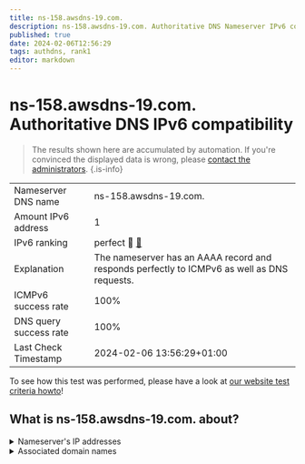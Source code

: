 ```yaml
---
title: ns-158.awsdns-19.com.
description: ns-158.awsdns-19.com. Authoritative DNS Nameserver IPv6 compatibility
published: true
date: 2024-02-06T12:56:29
tags: authdns, rank1
editor: markdown
---
```


# ns-158.awsdns-19.com. Authoritative DNS IPv6 compatibility

> The results shown here are accumulated by automation. If you're convinced the displayed data is wrong, please [contact the administrators](/howto/chat). 
{.is-info}




|   |   |
| - | - |
| Nameserver DNS name | ns-158.awsdns-19.com.
| Amount IPv6 address | 1
| IPv6 ranking | perfect :1st_place_medal: [🔗](/howto/ranking) |
| Explanation | The nameserver has an AAAA record and responds perfectly to ICMPv6 as well as DNS requests. |
| ICMPv6 success rate | 100%|
| DNS query success rate | 100% |
| Last Check Timestamp | 2024-02-06 13:56:29+01:00 |

To see how this test was performed, please have a look at [our website test criteria howto](/howto/testcriteria/authdns)!


## What is ns-158.awsdns-19.com. about?




<details>
<summary>Nameserver's IP addresses</summary>

2600:9000:5300:9e00::1

</details>



<details>
<summary>Associated domain names</summary>

onlyfans.com

</details>
